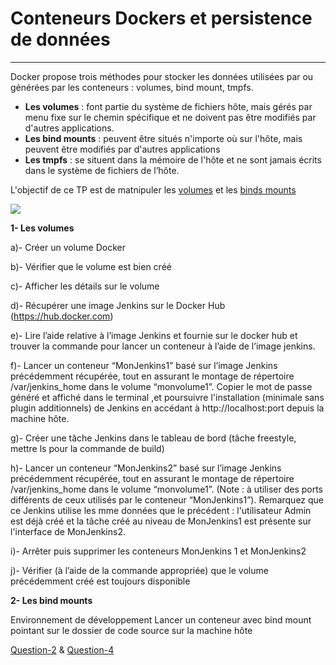 # Conteneurs Dockers et persistence de données
---
Docker propose trois méthodes pour stocker les données utilisées par ou générées par les conteneurs : volumes, bind mount, tmpfs.
* **Les volumes** : font partie du système de fichiers hôte, mais gérés par menu fixe sur le chemin spécifique et ne doivent pas être modifiés par d'autres applications.
* **Les bind mounts** : peuvent être situés n'importe où sur l'hôte, mais peuvent être modifiés par d'autres applications
* **Les tmpfs** : se situent dans la mémoire de l'hôte et ne sont jamais écrits dans le système de fichiers de l’hôte.

L'objectif de ce TP est de matnipuler les [volumes](https://docs.docker.com/storage/volumes/) et les [binds mounts](https://docs.docker.com/storage/bind-mounts/)

![](https://docs.docker.com/storage/images/types-of-mounts-volume.png)


**1- Les volumes**

a)- Créer un volume Docker

b)- Vérifier que le volume est bien créé

c)- Afficher les détails sur le volume

d)- Récupérer une image Jenkins sur le Docker Hub (https://hub.docker.com)

e)- Lire l’aide relative à l’image Jenkins et fournie sur le docker hub et trouver la commande pour lancer un conteneur à l’aide de l’image jenkins.

f)- Lancer un conteneur “MonJenkins1” basé sur l’image Jenkins précédemment récupérée, tout en assurant le montage de répertoire /var/jenkins_home dans le volume “monvolume1”. Copier le mot de passe généré et affiché dans le terminal ,et poursuivre l'installation (minimale sans plugin additionnels) de Jenkins en accédant à http://localhost:port depuis la machine hôte.

g)- Créer une tâche Jenkins dans le tableau de bord (tâche freestyle, mettre ls pour la commande de build)

h)- Lancer un conteneur “MonJenkins2” basé sur l’image Jenkins précédemment récupérée, tout en assurant le montage de répertoire /var/jenkins_home dans le volume “monvolume1”. (Note : à utiliser des ports différents de ceux utilisés par le conteneur “MonJenkins1”). Remarquez que ce Jenkins utilise les mme données que le précédent : l'utilisateur Admin est déjà créé et la tâche créé au niveau de MonJenkins1 est présente sur l'interface de MonJenkins2.

i)- Arrêter puis supprimer les conteneurs MonJenkins 1 et MonJenkins2

j)- Vérifier (à l’aide de la commande appropriée) que le volume précédemment créé est toujours disponible


**2- Les bind mounts**

Environnement de développement 
Lancer un conteneur avec bind mount pointant sur le dossier de code source sur la machine hôte



[Question-2](https://github.com/clem9669/DockerOrNot/blob/master/Question-2/Question-2.md) & [Question-4](https://github.com/clem9669/DockerOrNot/blob/master/Question-4/question-4.md)
